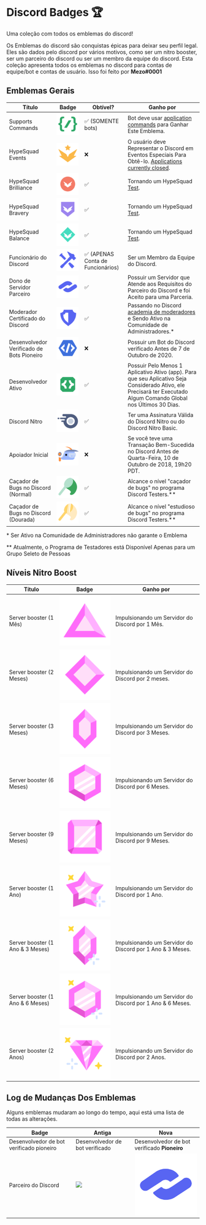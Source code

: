 # Discord Badges 🏆

Uma coleção com todos os emblemas do discord!

Os Emblemas do discord são conquistas épicas para deixar seu perfil legal. Eles são dados pelo discord por vários motivos, como ser um nitro booster, ser um parceiro do discord ou ser um membro da equipe do discord. Esta coleção apresenta todos os emblemas no discord para contas de equipe/bot e contas de usuário. Isso foi feito por **Mezo#0001**

## Emblemas Gerais

| Título | Badge | Obtível? | Ganho por |
| --- | --- | --- | --- |
Supports Commands | <img  src="/assets/supportscommands.svg" href="https://discord.com/assets/498591d63b352256a1bf18061eff9d57.svg"> | ✅ (SOMENTE bots) | Bot deve usar [application commands](https://discord.com/blog/welcome-to-the-new-era-of-discord-apps) para Ganhar Este Emblema. |
HypeSquad Events | <img  src="/assets/hypesquadevents.svg" href="https://discord.com/assets/e666a84a7a5ea2abbbfa73adf22e627b.svg" > | ❌ | O usuário deve Representar o Discord em Eventos Especiais Para Obtê-lo. [Applications currently closed](https://discord.com/hypesquad). |
HypeSquad Brilliance | <img  src="/assets/hypesquadbrilliance.svg" href="https://discord.com/assets/ec8e92568a7c8f19a052ef42f862ff18.svg" > | ✅ | Tornando um HypeSquad [Test](https://discord.com/hypesquad). |
HypeSquad Bravery | <img  src="/assets/hypesquadbravery.svg" href="https://discord.com/assets/efcc751513ec434ea4275ecda4f61136.svg" > | ✅ | Tornando um HypeSquad [Test](https://discord.com/hypesquad). |
HypeSquad Balance | <img  src="/assets/hypesquadbalance.svg" href="https://discord.com/assets/9f00b18e292e10fc0ae84ff5332e8b0b.svg" > | ✅ | Tornando um HypeSquad [Test](https://discord.com/hypesquad). |
Funcionário do Discord| <img  src="/assets/discordstaff.svg" href="https://discord.com/assets/48d5bdcffe9e7848067c2e187f1ef951.svg" > | ✅ (APENAS Conta de Funcionários) | Ser um Membro da Equipe do Discord. |
Dono de Servidor Parceiro | <img  src="/assets/discordpartner.svg" href="https://discord.com/assets/34306011e46e87f8ef25f3415d3b99ca.svg" > | ✅ | Possuir um Servidor que Atende aos Requisitos do Parceiro do Discord e foi Aceito para uma Parceria. |
Moderador Certificado do Discord | <img  src="/assets/discordmod.svg" href="https://discord.com/assets/c981e58b5ea4b7fedd3a643cf0c60564.svg" > | ✅ | Passando no Discord [academia de moderadores](https://discord.com/moderation) e Sendo Ativo na Comunidade de Administradores.* |
Desenvolvedor Verificado de Bots Pioneiro | <img  src="/assets/discordbotdev.svg" href="https://discord.com/assets/4441e07fe0f46b3cb41b79366236fca6.svg" > | ❌ | Possuir um Bot do Discord verificado Antes de 7 de Outubro de 2020. |
Desenvolvedor Ativo | <img  src="/assets/activedeveloper.svg" href="https://discord.com/assets/26c7a60fb1654315e0be26107bd47470.svg" > | ✅ | Possuir Pelo Menos 1 Aplicativo Ativo (app). Para que seu Aplicativo Seja Considerado Ativo, ele Precisará ter Executado Algum Comando Global nos Últimos 30 Dias.|
Discord Nitro | <img  src="/assets/discordnitro.svg" href="https://discord.com/assets/24d05f3b46a110e538674edbac0db4cd.svg" > | ✅ | Ter uma Assinatura Válida do Discord Nitro ou do Discord Nitro Basic. |
Apoiador Inicial | <img  src="/assets/discordearlysupporter.svg" href="https://discord.com/assets/b802e9af134ff492276d94220e36ec5c.svg" > | ❌ | Se você teve uma Transação Bem-Sucedida no Discord Antes de Quarta-Feira, 10 de Outubro de 2018, 19h20 PDT. |
Caçador de Bugs no Discord (Normal) | <img  src="/assets/discordbughunter1.svg" href="https://discord.com/assets/8353d89b529e13365c415aef08d1d1f4.svg" > | ✅ | Alcance o nível "caçador de bugs" no programa Discord Testers.**  |
Caçador de Bugs no Discord (Dourada) | <img  src="/assets/discordbughunter2.svg" href="https://discord.com/assets/f599063762165e0d23e8b11b684765a8.svg" > | ✅ | Alcance o nível "estudioso de bugs" no programa Discord Testers.**  |

\* Ser Ativo na Comunidade de Administradores não garante o Emblema

\*\* Atualmente, o Programa de Testadores está Disponível Apenas para um Grupo Seleto de Pessoas

## Níveis Nitro Boost
| Título | Badge | Ganho por |
| --- | --- | --- |
Server booster (1 Mês) | <img  src="/assets/boosts/discordboost1.svg" href="https://discord.com/assets/ca18353be0e57a2b3b3132fa1c08d6b4.svg" > | Impulsionando um Servidor do Discord por 1 Mês. |
Server booster (2 Meses) | <img  src="/assets/boosts/discordboost2.svg" href="https://discord.com/assets/22f99ed6e34eaca48950254c70f8fe8d.svg" > | Impulsionando um Servidor do Discord por 2 meses. |
Server booster (3 Meses) | <img  src="/assets/boosts/discordboost3.svg" href="https://discord.com/assets/4a2618502278029ce88adeea179ed435.svg" > | Impulsionando um Servidor do Discord por 3 Meses. |
Server booster (6 Meses) | <img  src="/assets/boosts/discordboost4.svg" href="https://discord.com/assets/fbafa6adb7c49a6a2c3822521ff2af2f.svg" > | Impulsionando um Servidor do Discord por 6 Meses. |
Server booster (9 Meses) | <img  src="/assets/boosts/discordboost5.svg" href="https://discord.com/assets/0599f90e32c15b532647163edd72f70a.svg" > | Impulsionando um Servidor do Discord por 9 Meses. |
Server booster (1 Ano)  | <img  src="/assets/boosts/discordboost6.svg" href="https://discord.com/assets/e07c08cdc72bcc78b69c76d2c7ceb344.svg" > | Impulsionando um Servidor do Discord por 1 Ano. |
Server booster (1 Ano & 3 Meses) | <img  src="/assets/boosts/discordboost7.svg" href="https://discord.com/assets/c7f26927db5e7806790f4e968038630a.svg" > | Impulsionando um Servidor do Discord por 1 Ano & 3 Meses. |
Server booster (1 Ano & 6 Meses) | <img  src="/assets/boosts/discordboost8.svg" href="https://discord.com/assets/c6d88d1d12afe03bdc4ebb747f8d196b.svg" > | Impulsionando um Servidor do Discord por 1 Ano & 6 Meses. |
Server booster (2 Anos) | <img  src="/assets/boosts/discordboost9.svg" href="https://discord.com/assets/d96ed283b74de75692487b7499fb8d09.svg" > | Impulsionando um Servidor do Discord por 2 Anos. |

## Log de Mudanças Dos Emblemas

Alguns emblemas mudaram ao longo do tempo, aqui está uma lista de todas as alterações.

| Badge | Antiga | Nova |
| --- | --- | --- |
| Desenvolvedor de bot verificado pioneiro | Desenvolvedor de bot verificado | Desenvolvedor de bot verificado **Pioneiro** |
| Parceiro do Discord | <img  src="/assets/olddiscoardpartner.png" style="width: 140px;" > | <img src="/assets/discordpartner.svg">  |
